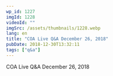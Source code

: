 ```yaml
---
wp_id: 1227
imgId: 1228
videoId: ""
imgSrc: /assets/thumbnails/1228.webp
lang: en
title: "COA Live Q&A December 26, 2018"
pubDate: 2018-12-30T13:32:11
tags: ["q&a"]
---
```


<!-- page: 6 -->

<p>COA Live Q&amp;A December 26, 2018</p>

